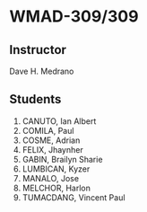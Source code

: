 <h1>WMAD-309/309</h1>

<h2>Instructor</h2>
Dave H. Medrano

<h2>Students</h2>
<ol>
  <li>CANUTO, Ian Albert</li>
  <li>COMILA, Paul</li>
  <li>COSME, Adrian</li>
  <li>FELIX, Jhaynher</li>
  <li>GABIN, Brailyn Sharie</li>
  <li>LUMBICAN, Kyzer</li>
  <li>MANALO, Jose</li>
  <li>MELCHOR, Harlon</li>
  <li>TUMACDANG, Vincent Paul</li>
</ol>
